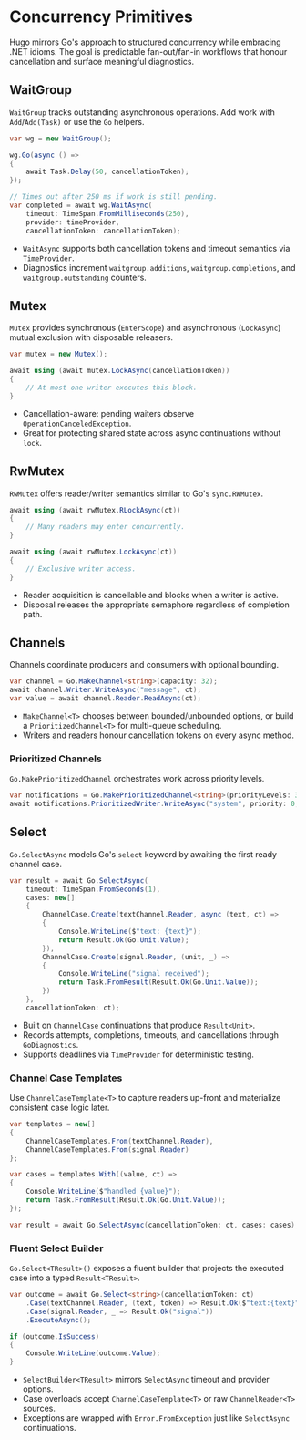# Concurrency Primitives

Hugo mirrors Go's approach to structured concurrency while embracing .NET idioms. The goal is predictable fan-out/fan-in workflows that honour cancellation and surface meaningful diagnostics.

## WaitGroup

`WaitGroup` tracks outstanding asynchronous operations. Add work with `Add`/`Add(Task)` or use the `Go` helpers.

```csharp
var wg = new WaitGroup();

wg.Go(async () =>
{
    await Task.Delay(50, cancellationToken);
});

// Times out after 250 ms if work is still pending.
var completed = await wg.WaitAsync(
    timeout: TimeSpan.FromMilliseconds(250),
    provider: timeProvider,
    cancellationToken: cancellationToken);
```

- `WaitAsync` supports both cancellation tokens and timeout semantics via `TimeProvider`.
- Diagnostics increment `waitgroup.additions`, `waitgroup.completions`, and `waitgroup.outstanding` counters.

## Mutex

`Mutex` provides synchronous (`EnterScope`) and asynchronous (`LockAsync`) mutual exclusion with disposable releasers.

```csharp
var mutex = new Mutex();

await using (await mutex.LockAsync(cancellationToken))
{
    // At most one writer executes this block.
}
```

- Cancellation-aware: pending waiters observe `OperationCanceledException`.
- Great for protecting shared state across async continuations without `lock`.

## RwMutex

`RwMutex` offers reader/writer semantics similar to Go's `sync.RWMutex`.

```csharp
await using (await rwMutex.RLockAsync(ct))
{
    // Many readers may enter concurrently.
}

await using (await rwMutex.LockAsync(ct))
{
    // Exclusive writer access.
}
```

- Reader acquisition is cancellable and blocks when a writer is active.
- Disposal releases the appropriate semaphore regardless of completion path.

## Channels

Channels coordinate producers and consumers with optional bounding.

```csharp
var channel = Go.MakeChannel<string>(capacity: 32);
await channel.Writer.WriteAsync("message", ct);
var value = await channel.Reader.ReadAsync(ct);
```

- `MakeChannel<T>` chooses between bounded/unbounded options, or build a `PrioritizedChannel<T>` for multi-queue scheduling.
- Writers and readers honour cancellation tokens on every async method.

### Prioritized Channels

`Go.MakePrioritizedChannel` orchestrates work across priority levels.

```csharp
var notifications = Go.MakePrioritizedChannel<string>(priorityLevels: 3, defaultPriority: 1);
await notifications.PrioritizedWriter.WriteAsync("system", priority: 0, ct);
```

## Select

`Go.SelectAsync` models Go's `select` keyword by awaiting the first ready channel case.

```csharp
var result = await Go.SelectAsync(
    timeout: TimeSpan.FromSeconds(1),
    cases: new[]
    {
        ChannelCase.Create(textChannel.Reader, async (text, ct) =>
        {
            Console.WriteLine($"text: {text}");
            return Result.Ok(Go.Unit.Value);
        }),
        ChannelCase.Create(signal.Reader, (unit, _) =>
        {
            Console.WriteLine("signal received");
            return Task.FromResult(Result.Ok(Go.Unit.Value));
        })
    },
    cancellationToken: ct);
```

- Built on `ChannelCase` continuations that produce `Result<Unit>`.
- Records attempts, completions, timeouts, and cancellations through `GoDiagnostics`.
- Supports deadlines via `TimeProvider` for deterministic testing.

### Channel Case Templates

Use `ChannelCaseTemplate<T>` to capture readers up-front and materialize consistent case logic later.

```csharp
var templates = new[]
{
    ChannelCaseTemplates.From(textChannel.Reader),
    ChannelCaseTemplates.From(signal.Reader)
};

var cases = templates.With((value, ct) =>
{
    Console.WriteLine($"handled {value}");
    return Task.FromResult(Result.Ok(Go.Unit.Value));
});

var result = await Go.SelectAsync(cancellationToken: ct, cases: cases);
```

### Fluent Select Builder

`Go.Select<TResult>()` exposes a fluent builder that projects the executed case into a typed `Result<TResult>`.

```csharp
var outcome = await Go.Select<string>(cancellationToken: ct)
    .Case(textChannel.Reader, (text, token) => Result.Ok($"text:{text}"))
    .Case(signal.Reader, _ => Result.Ok("signal"))
    .ExecuteAsync();

if (outcome.IsSuccess)
{
    Console.WriteLine(outcome.Value);
}
```

- `SelectBuilder<TResult>` mirrors `SelectAsync` timeout and provider options.
- Case overloads accept `ChannelCaseTemplate<T>` or raw `ChannelReader<T>` sources.
- Exceptions are wrapped with `Error.FromException` just like `SelectAsync` continuations.
